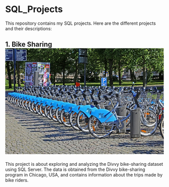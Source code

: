 # SQL_Projects

This repository contains my SQL projects. Here are the different projects and their descriptions:

## 1. Bike Sharing ![Bike sharing](https://github.com/nguneonard/SQL_Projects/blob/main/Bike%20Sharing/Bicycle-sharing_systems.jpg) 
This project is about exploring and analyzing the Divvy bike-sharing dataset using SQL Server. The data is obtained from the Divvy bike-sharing program in Chicago, USA, and contains information about the trips made by bike riders.
